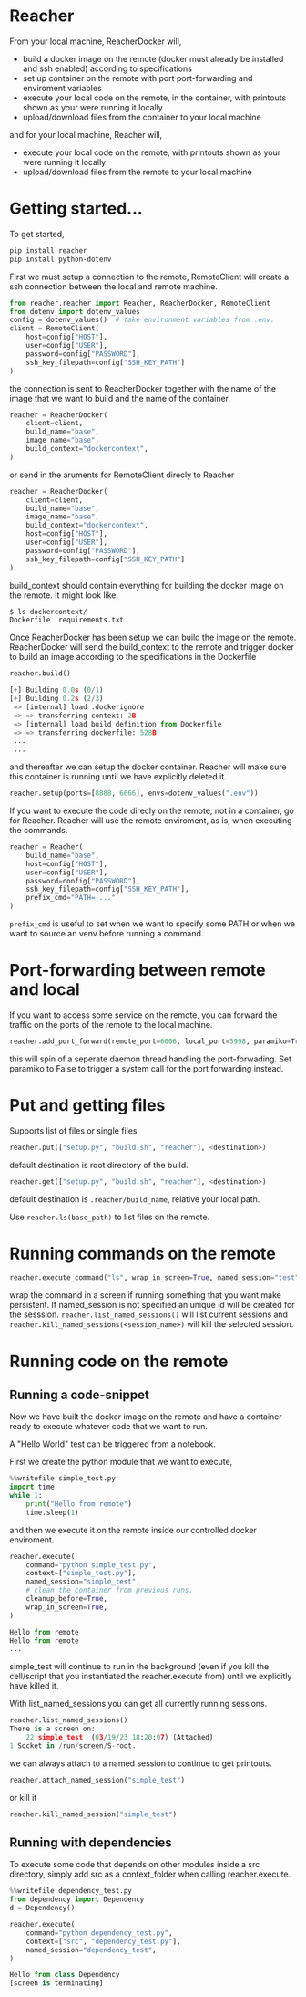 # Reacher

From your local machine, ReacherDocker will,

+ build a docker image on the remote (docker must already be installed and ssh enabled) according to specifications
+ set up container on the remote with port port-forwarding and enviroment variables 
+ execute your local code on the remote, in the container, with printouts shown as your were running it locally
+ upload/download files from the container to your local machine

and for your local machine, Reacher will,

+ execute your local code on the remote, with printouts shown as your were running it locally
+ upload/download files from the remote to your local machine

# Getting started...

To get started,

```bash
pip install reacher
pip install python-dotenv
```

First we must setup a connection to the remote, RemoteClient will create a ssh connection between the local and remote machine.

```python
from reacher.reacher import Reacher, ReacherDocker, RemoteClient
from dotenv import dotenv_values
config = dotenv_values()  # take environment variables from .env.
client = RemoteClient(
    host=config["HOST"],
    user=config["USER"],
    password=config["PASSWORD"],
    ssh_key_filepath=config["SSH_KEY_PATH"]
)
```

the connection is sent to ReacherDocker together with the name of the image that we want to build and the name of the container.

```python
reacher = ReacherDocker(
    client=client,
    build_name="base",
    image_name="base",
    build_context="dockercontext",
)
```

or send in the aruments for RemoteClient direcly to Reacher

```python
reacher = ReacherDocker(
    client=client,
    build_name="base",
    image_name="base",
    build_context="dockercontext",
    host=config["HOST"],
    user=config["USER"],
    password=config["PASSWORD"],
    ssh_key_filepath=config["SSH_KEY_PATH"]
)
```

build_context should contain everything for building the docker image on the remote. It might look like,

```bash
$ ls dockercontext/
Dockerfile  requirements.txt
```

Once ReacherDocker has been setup we can build the image on the remote. ReacherDocker will send the build_context to the remote and
trigger docker to build an image according to the specifications in the Dockerfile

```python
reacher.build()

[+] Building 0.0s (0/1)                                                         
[+] Building 0.2s (2/3)                                                         
 => [internal] load .dockerignore                                          0.0s
 => => transferring context: 2B                                            0.0s
 => [internal] load build definition from Dockerfile                       0.0s
 => => transferring dockerfile: 528B                                       0.0
 ...
 ...
```

and thereafter we can setup the docker container. Reacher will make sure this container is running until we have explicitly deleted it.

```python
reacher.setup(ports=[8888, 6666], envs=dotenv_values(".env"))
```

If you want to execute the code direcly on the remote, not in a container, go for Reacher. Reacher will use the remote enviroment, as is, when executing the commands.

```python
reacher = Reacher(
    build_name="base",
    host=config["HOST"],
    user=config["USER"],
    password=config["PASSWORD"],
    ssh_key_filepath=config["SSH_KEY_PATH"],
    prefix_cmd="PATH=...."
)
```

```prefix_cmd``` is useful to set when we want to specify some PATH or when we want to source an venv before running a command. 

# Port-forwarding between remote and local

If you want to access some service on the remote, you can forward the traffic on the ports of the remote to the local machine.

```python
reacher.add_port_forward(remote_port=6006, local_port=5998, paramiko=True)
```

this will spin of a seperate daemon thread handling the port-forwading. Set paramiko to False to trigger a system call for the port forwarding instead.


# Put and getting files

Supports list of files or single files

```python
reacher.put(["setup.py", "build.sh", "reacher"], <destination>)
```

default destination is root directory of the build.

```python
reacher.get(["setup.py", "build.sh", "reacher"], <destination>)
```

default destination is ```.reacher/build_name```, relative your local path.

Use ```reacher.ls(base_path)``` to list files on the remote.

# Running commands on the remote 

```python
reacher.execute_command("ls", wrap_in_screen=True, named_session="test")
```

wrap the command in a screen if running something that you want make persistent. If named_session is not specified an unique id will be created for the sesssion.
```reacher.list_named_sessions()``` will list current sessions and ```reacher.kill_named_sessions(<session_name>)``` will kill the selected session.

# Running code on the remote 

## Running a code-snippet 

Now we have built the docker image on the remote and have a container ready to execute whatever code that we want to run.

A "Hello World" test can be triggered from a notebook.

First we create the python module that we want to execute,


```python
%%writefile simple_test.py
import time
while 1:
    print("Hello from remote")
    time.sleep(1)
```

and then we execute it on the remote inside our controlled docker enviroment.

```python
reacher.execute(
    command="python simple_test.py",
    context=["simple_test.py"],
    named_session="simple_test",
    # clean the container from previous runs.
    cleanup_before=True, 
    wrap_in_screen=True,
)

Hello from remote
Hello from remote
...
```

simple_test will continue to run in the background (even if you kill the cell/script that you instantiated the reacher.execute from) until we explicitly have killed it.

With list_named_sessions you can get all currently running sessions.

```python
reacher.list_named_sessions()
There is a screen on:
	22.simple_test	(03/19/23 18:20:07)	(Attached)
1 Socket in /run/screen/S-root.
```
we can always attach to a named session to continue to get printouts.

```python
reacher.attach_named_session("simple_test")
```

or kill it

```python
reacher.kill_named_session("simple_test")
```

## Running with dependencies 

To execute some code that depends on other modules inside a src directory, simply add src as a context_folder when calling 
reacher.execute.

```python
%%writefile dependency_test.py
from dependency import Dependency
d = Dependency()
```

```python
reacher.execute(
    command="python dependency_test.py",
    context=["src", "dependency_test.py"],
    named_session="dependency_test",
)

Hello from class Dependency
[screen is terminating]
```

